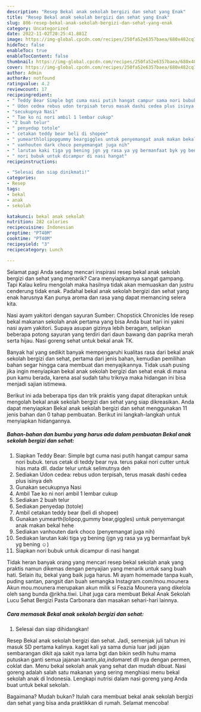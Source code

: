 ```yaml
---
description: "Resep Bekal anak sekolah bergizi dan sehat yang Enak"
title: "Resep Bekal anak sekolah bergizi dan sehat yang Enak"
slug: 806-resep-bekal-anak-sekolah-bergizi-dan-sehat-yang-enak
category: Uncategorized
date: 2022-11-02T20:25:41.881Z
image: https://img-global.cpcdn.com/recipes/250fa52e6357baea/680x482cq70/bekal-anak-sekolah-bergizi-dan-sehat-foto-resep-utama.jpg
hideToc: false
enableToc: true
enableTocContent: false
thumbnail: https://img-global.cpcdn.com/recipes/250fa52e6357baea/680x482cq70/bekal-anak-sekolah-bergizi-dan-sehat-foto-resep-utama.jpg
cover: https://img-global.cpcdn.com/recipes/250fa52e6357baea/680x482cq70/bekal-anak-sekolah-bergizi-dan-sehat-foto-resep-utama.jpg
author: Admin
authorAv: notfound
ratingvalue: 4.2
reviewcount: 17
recipeingredient:
- " Teddy Bear Simple bgt cuma nasi putih hangat campur sama nori bubuk terus cetak di teddy bear nya terus pakai nori cutter untuk hias mata dll dadar telur untuk selimutnya deh"
- " Udon cedea rebus udon terpisah terus masak dashi cedea plus isinya deh"
- "secukupnya Nasi"
- " Tae ko ni nori ambil 1 lembar cukup"
- "2 buah telur"
- " penyedap totole"
- " cetakan teddy bear beli di shopee"
- " yumearthlolipopgummy beargiggles untuk penyemangat anak makan bekal hehe"
- " vanhouten dark choco penyemangat juga nih"
- " larutan kaki tiga yg bening jgn yg rasa ya yg bermanfaat byk yg bening "
- " nori bubuk untuk dicampur di nasi hangat"
recipeinstructions:

- "Selesai dan siap dinikmati!"
categories:
- Resep
tags:
- bekal
- anak
- sekolah

katakunci: bekal anak sekolah 
nutrition: 282 calories
recipecuisine: Indonesian
preptime: "PT40M"
cooktime: "PT40M"
recipeyield: "3"
recipecategory: Lunch

---
```



Selamat pagi Anda sedang mencari inspirasi resep bekal anak sekolah bergizi dan sehat yang menarik? Cara menyiapkannya sangat gampang. Tapi Kalau keliru mengolah maka hasilnya tidak akan memuaskan dan justru cenderung tidak enak. Padahal bekal anak sekolah bergizi dan sehat yang enak harusnya Kan punya aroma dan rasa yang dapat memancing selera kita.


Nasi ayam yakitori dengan sayuran Sumber: Chopstick Chronicles Ide resep bekal makanan sekolah anak pertama yang bisa Anda buat hari ini yakni nasi ayam yakitori. Supaya asupan gizinya lebih beragam, selipkan beberapa potong sayuran yang terdiri dari daun bawang dan paprika merah serta hijau. Nasi goreng sehat untuk bekal anak TK.

Banyak hal yang sedikit banyak mempengaruhi kualitas rasa dari bekal anak sekolah bergizi dan sehat, pertama dari jenis bahan, kemudian pemilihan bahan segar hingga cara membuat dan menyajikannya. Tidak usah pusing jika ingin menyiapkan bekal anak sekolah bergizi dan sehat enak di mana pun kamu berada, karena asal sudah tahu triknya maka hidangan ini bisa menjadi sajian istimewa.


Berikut ini ada beberapa tips dan trik praktis yang dapat diterapkan untuk mengolah bekal anak sekolah bergizi dan sehat yang siap dikreasikan. Anda dapat menyiapkan Bekal anak sekolah bergizi dan sehat menggunakan 11 jenis bahan dan 0 tahap pembuatan. Berikut ini langkah-langkah untuk menyiapkan hidangannya.

<!--inarticleads1-->

##### Bahan-bahan dan bumbu yang harus ada dalam pembuatan Bekal anak sekolah bergizi dan sehat:

1. Siapkan  Teddy Bear: Simple bgt cuma nasi putih hangat campur sama nori bubuk. terus cetak di teddy bear nya. terus pakai nori cutter untuk hias mata dll. dadar telur untuk selimutnya deh
1. Sediakan  Udon cedea: rebus udon terpisah, terus masak dashi cedea plus isinya deh
1. Gunakan secukupnya Nasi
1. Ambil  Tae ko ni nori ambil 1 lembar cukup
1. Sediakan 2 buah telur
1. Sediakan  penyedap (totole)
1. Ambil  cetakan teddy bear (beli di shopee)
1. Gunakan  yumearth(lolipop,gummy bear,giggles) untuk penyemangat anak makan bekal hehe
1. Sediakan  vanhouten dark choco (penyemangat juga nih)
1. Sediakan  larutan kaki tiga yg bening (jgn yg rasa ya yg bermanfaat byk yg bening ☺️)
1. Siapkan  nori bubuk untuk dicampur di nasi hangat


Tidak heran banyak orang yang mencari resep bekal sekolah anak yang praktis namun dikemas dengan penyajian yang menarik untuk sang buah hati. Selain itu, bekal yang baik juga harus. Mi ayam homemade tanpa kuah, puding santan, pangsit dan buah semangka Instagram.com/mou.mounera Akun mou.mounera merupakan akun milik si Feazia Mounera yang dikelola oleh sang bunda @rikha.tiwi. Lihat juga cara membuat Bekal Anak Sekolah Lucu Sehat Bergizi Pasta Carbonara dan masakan sehari-hari lainnya. 

<!--inarticleads2-->

##### Cara memasak Bekal anak sekolah bergizi dan sehat:


1. Selesai dan siap dihidangkan!

Resep Bekal anak sekolah bergizi dan sehat. Jadi, semenjak juli tahun ini masuk SD pertama kalinya. kaget kali ya sama dunia luar jadi jajan sembarangan dikit aja sakit nya lama bgt dan bikin sedih huhu mama putuskan ganti semua jajanan kantin,al*a,indom*aret dll nya dengan permen, coklat dan. Menu bekal sekolah anak yang sehat dan mudah dibuat. Nasi goreng adalah salah satu makanan yang sering menghiasi menu bekal sekolah anak di Indonesia. Lengkapi nutrisi dalam nasi goreng yang Anda buat untuk bekal sekolah. 

Bagaimana? Mudah bukan? Itulah cara membuat bekal anak sekolah bergizi dan sehat yang bisa anda praktikkan di rumah. Selamat mencoba!
